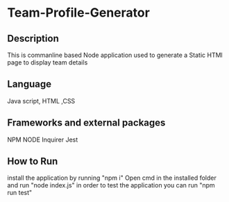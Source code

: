 # Team-Profile-Generator

## Description
 This is commanline based Node application used to generate a Static HTMl page to display team details 

 ## Language 
 Java script, HTML ,CSS

 ## Frameworks and external packages
 NPM
 NODE
 Inquirer
 Jest

 ## How to Run 
 install the application by running "npm i"
 Open cmd in the installed folder and run "node index.js"
 in order to test the application you can run "npm run test"
